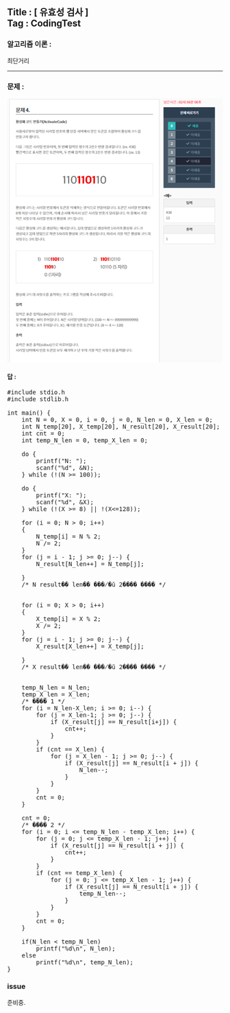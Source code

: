 
## Title : [ 유효성 검사 ] <br/> Tag : CodingTest

### 알고리즘 이론 :
최단거리

<hr>

### 문제 :
![MIDAS](/contents/midas-challenge/문제/4.png)


#### 답 :
<pre>
#include stdio.h
#include stdlib.h

int main() {
	int N = 0, X = 0, i = 0, j = 0, N_len = 0, X_len = 0;
	int N_temp[20], X_temp[20], N_result[20], X_result[20];
	int cnt = 0;
	int temp_N_len = 0, temp_X_len = 0;

	do {
		printf("N: ");
		scanf("%d", &N);
	} while (!(N >= 100));

	do {
		printf("X: ");
		scanf("%d", &X);
	} while (!(X >= 8) || !(X<=128));

	for (i = 0; N > 0; i++)
	{
		N_temp[i] = N % 2;
		N /= 2;
	}
	for (j = i - 1; j >= 0; j--) {
		N_result[N_len++] = N_temp[j];

	}
	/* N result�� len�� ���̸�ŭ 2���� ���� */


	for (i = 0; X > 0; i++)
	{
		X_temp[i] = X % 2;
		X /= 2;
	}
	for (j = i - 1; j >= 0; j--) {
		X_result[X_len++] = X_temp[j];

	}
	/* X result�� len�� ���̸�ŭ 2���� ���� */


	temp_N_len = N_len;
	temp_X_len = X_len;
	/* ���� 1 */
	for (i = N_len-X_len; i >= 0; i--) {
		for (j = X_len-1; j >= 0; j--) {
			if (X_result[j] == N_result[i+j]) {
				cnt++;
			}
		}
		if (cnt == X_len) {
			for (j = X_len - 1; j >= 0; j--) {
				if (X_result[j] == N_result[i + j]) {
					N_len--;
				}
			}
		}
		cnt = 0;
	}

	cnt = 0;
	/* ���� 2 */
	for (i = 0; i <= temp_N_len - temp_X_len; i++) {
		for (j = 0; j <= temp_X_len - 1; j++) {
			if (X_result[j] == N_result[i + j]) {
				cnt++;
			}
		}
		if (cnt == temp_X_len) {
			for (j = 0; j <= temp_X_len - 1; j++) {
				if (X_result[j] == N_result[i + j]) {
					temp_N_len--;
				}
			}
		}
		cnt = 0;
	}

	if(N_len < temp_N_len)
		printf("%d\n", N_len);
	else
		printf("%d\n", temp_N_len);
}
</pre>

### issue
준비중.
